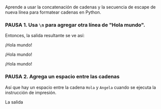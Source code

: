Aprende a usar la concatenación de cadenas y la secuencia de escape de nueva línea para formatear cadenas en Python.

### PAUSA 1. Usa `\n` para agregar otra línea de "Hola mundo".

Entonces, la salida resultante se ve así:

¡Hola mundo!

¡Hola mundo!

¡Hola mundo!

### PAUSA 2. Agrega un espacio entre las cadenas

Así que hay un espacio entre la cadena `Hola` y `Angela` cuando se ejecuta la instrucción de impresión.

La salida